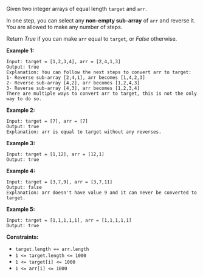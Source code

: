 Given two integer arrays of equal length `target` and `arr`.

In one step, you can select any **non-empty sub-array** of `arr` and reverse
it. You are allowed to make any number of steps.

Return _True_ if you can make `arr` equal to `target`, or _False_ otherwise.



**Example 1:**

    
    
    Input: target = [1,2,3,4], arr = [2,4,1,3]
    Output: true
    Explanation: You can follow the next steps to convert arr to target:
    1- Reverse sub-array [2,4,1], arr becomes [1,4,2,3]
    2- Reverse sub-array [4,2], arr becomes [1,2,4,3]
    3- Reverse sub-array [4,3], arr becomes [1,2,3,4]
    There are multiple ways to convert arr to target, this is not the only way to do so.
    

**Example 2:**

    
    
    Input: target = [7], arr = [7]
    Output: true
    Explanation: arr is equal to target without any reverses.
    

**Example 3:**

    
    
    Input: target = [1,12], arr = [12,1]
    Output: true
    

**Example 4:**

    
    
    Input: target = [3,7,9], arr = [3,7,11]
    Output: false
    Explanation: arr doesn't have value 9 and it can never be converted to target.
    

**Example 5:**

    
    
    Input: target = [1,1,1,1,1], arr = [1,1,1,1,1]
    Output: true
    



**Constraints:**

  * `target.length == arr.length`
  * `1 <= target.length <= 1000`
  * `1 <= target[i] <= 1000`
  * `1 <= arr[i] <= 1000`

